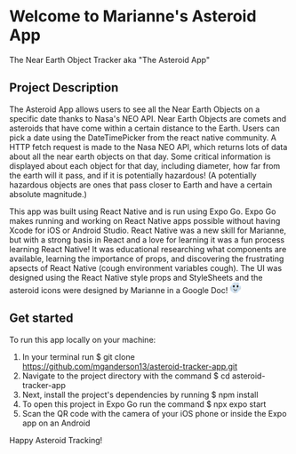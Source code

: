 # Welcome to Marianne's Asteroid App

The Near Earth Object Tracker aka "The Asteroid App"

## Project Description

The Asteroid App allows users to see all the Near Earth Objects on a specific date thanks to Nasa's NEO API.
Near Earth Objects are comets and asteroids that have come within a certain distance to the Earth. Users can pick a date using the DateTimePicker from the react native community. A HTTP fetch request is made to the Nasa NEO API, which returns lots of data about all the near earth objects on that day. Some critical information is displayed about each object for that day, including diameter, how far from the earth will it pass, and if it is potentially hazardous! (A potentially hazardous objects are ones that pass closer to Earth and have a certain absolute magnitude.)

This app was built using React Native and is run using Expo Go. Expo Go makes running and working on React Native apps possible without having Xcode for iOS or Android Studio.
React Native was a new skill for Marianne, but with a strong basis in React and a love for learning it was a fun process learning React Native! It was educational researching what components are available, learning the importance of props, and discovering the frustrating apsects of React Native (cough environment variables cough).
The UI was designed using the React Native style props and StyleSheets and the asteroid icons were designed by Marianne in a Google Doc! <img src="./assets/images/happyAsteroidIcon.png" width="20" height="20">

## Get started

To run this app locally on your machine:

1. In your terminal run $ git clone https://github.com/mganderson13/asteroid-tracker-app.git
2. Navigate to the project directory with the command $ cd asteroid-tracker-app
3. Next, install the project's dependencies by running $ npm install
4. To open this project in Expo Go run the command $ npx expo start
5. Scan the QR code with the camera of your iOS phone or inside the Expo app on an Android

Happy Asteroid Tracking!
